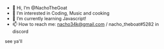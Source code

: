 - 👋 Hi, I’m @NachoTheGoat
- 👀 I’m interested in Coding, Music and cooking 
- 🌱 I’m currently learning Javascript!
- 📫 How to reach me: nacho34k@gmail.com /  nacho_theboat#5282 in discord

see ya'll

<!---
NachoTheGoat/NachoTheGoat is a ✨ special ✨ repository because its `README.md` (this file) appears on your GitHub profile.
You can click the Preview link to take a look at your changes.
--->
